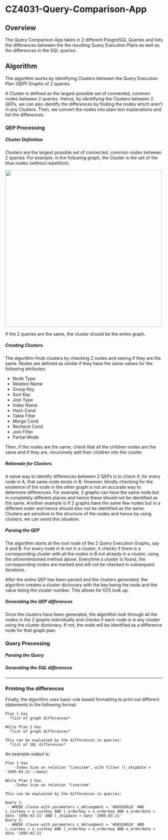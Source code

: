 # CZ4031-Query-Comparison-App

## Overview
The Query Comparison App takes in 2 different PosgreSQL Queries and lists the differences between the the resulting Query Execution Plans as well as the differences in the SQL queries.

## Algorithm

The algorithm works by identifying Clusters between the Query Execution Plan (QEP) Graphs of 2 queries. 

A Cluster is defined as the largest possible set of connected, common nodes between 2 queries. Hence, by identifying the Clusters between 2 QEPs, we can also identify the differences by finding the nodes which aren't in any Clusters. Then, we convert the nodes into plain text explanations and list the differences.


### QEP Processing
##### Cluster Definition

Clusters are the largest possible set of connected, common nodes between 2 queries.
For example, in the following graph, the Cluster is the set of the blue nodes (without repetition).


<img src="https://raw.githubusercontent.com/rhowardliu/CZ4031-Query-Comparison-App/master/images/cluster1.png" width="500"/></a>

If the 2 queries are the same, the cluster should be the entire graph.

##### Creating Clusters
The algorithm finds clusters by checking 2 nodes and seeing if they are the same. Nodes are defined as similar if they have the same values for the following attributes:
* Node Type
* Relation Name
* Group Key
* Sort Key
* Join Type
* Index Name
* Hash Cond
* Table Filter
* Merge Cond
* Recheck Cond
* Join Filter
* Partial Mode

Then, if the nodes are the same, check that all the children nodes are the same and if they are, recursively add their children into the cluster.

##### Rationale for Clusters
A naive way to identify differences between 2 QEPs is to check if, for every node in A, that same node exists in B. However, blindly checking for the existence of the node in the other graph is not an accurate way to determine differences. For example, 2 graphs can have the same node but in completely different places and hence these should not be identified as the same. Another example is if 2 graphs have the same few nodes but in a different order and hence should also not be identified as the same. Clusters are sensitive to the structure of the nodes and hence by using clusters, we can avoid this situation.

##### Parsing the QEP
The algorithm starts at the root node of the 2 Query Execution Graphs, say A and B. For every node in A not in a cluster, it checks if there is a corresponding cluster with all the nodes in B not already in a cluster, using the aforementioned method above. Everytime a cluster is found, the corresponding nodes are marked and will not be checked in subsequent iterations.

After the entire QEP has been parsed and the clusters generated, the algorithm creates a cluster dictionary with the key being the node and the value being the cluster number. This allows for O(1) look up.

##### Generating the QEP differences
Once the clusters have been generated, the algorithm look through all the nodes in the 2 graphs individually and checks if each node is in any cluster using the cluster dictionary. If not, the node will be identified as a difference node for that graph plan.


### Query Processing

##### Parsing the Query

##### Generating the SQL differences
---
### Printing the differences
Finally, the algorithm uses basic rule based formatting to print out different statements in the following format:
```
Plan 1 has 
  *list of graph differences*
  
While Plan 2 has
  *list of graph differences*
  
This can be explained by the differences in queries:
  *list of SQL differences*
```
An example output is:
```
Plan 1 has
    -Index Scan on relation "lineitem", with filter (l_shipdate > '1995-03-21'::date)

While Plan 2 has
    -Index Scan on relation "lineitem"

This can be explained by the differences in queries:

Query 1:
 - WHERE clause with parameters c_mktsegment = 'HOUSEHOLD' AND c_custkey = o_custkey AND l_orderkey = o_orderkey AND o_orderdate < date '1995-03-21' AND l_shipdate > date '1995-03-21' 
Query 2:
 - WHERE clause with parameters c_mktsegment = 'HOUSEHOLD' AND c_custkey = o_custkey AND l_orderkey = o_orderkey AND o_orderdate < date '1995-03-21'
```
